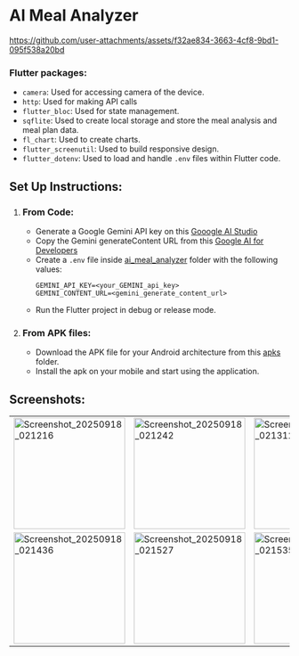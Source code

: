# AI Meal Analyzer


https://github.com/user-attachments/assets/f32ae834-3663-4cf8-9bd1-095f538a20bd


### Flutter packages:
- `camera`: Used for accessing camera of the device.
- `http`: Used for making API calls
- `flutter_bloc`: Used for state management.
- `sqflite`: Used to create local storage and store the meal analysis and meal plan data.
- `fl_chart`: Used to create charts.
- `flutter_screenutil`: Used to build responsive design.
- `flutter_dotenv`: Used to load and handle `.env` files within Flutter code.

## Set Up Instructions:
1. ### From Code:
    - Generate a Google Gemini API key on this [Gooogle AI Studio](https://aistudio.google.com/app/apikey)
    - Copy the Gemini generateContent URL from this [Google AI for Developers](https://ai.google.dev/gemini-api/docs/text-generation#rest)
    - Create a `.env` file inside [ai_meal_analyzer](ai_meal_analyzer) folder with the following values:
        ```env
        GEMINI_API_KEY=<your_GEMINI_api_key>
        GEMINI_CONTENT_URL=<gemini_generate_content_url>
        ```
    - Run the Flutter project in debug or release mode.
2. ### From APK files:
    - Download the APK file for your Android architecture from this [apks](apks) folder.
    - Install the apk on your mobile and start using the application.
  

## Screenshots:

<table>
  <tr>
    <td><img width="200" alt="Screenshot_20250918_021216" src="https://github.com/user-attachments/assets/f8ff87ab-1bdb-4213-98f1-0fb90a52f93e" />
</td>
    <td><img width="200" alt="Screenshot_20250918_021242" src="https://github.com/user-attachments/assets/c7d87566-34c4-4561-856e-35074cad6581" />
</td>
    <td><img width="200" alt="Screenshot_20250918_021312" src="https://github.com/user-attachments/assets/c5f9b171-6229-4f6c-b6c2-024de73eeda4" />
</td>
    <td><img width="200" alt="Screenshot_20250918_021323" src="https://github.com/user-attachments/assets/f98dcbf1-f538-4f3c-a1c4-f0282d48b0e1" />
</td>
    <td><img width="200" alt="Screenshot_20250918_021336" src="https://github.com/user-attachments/assets/0c1db68c-c23a-42c1-986b-b5f8287aad03" />
</td>
    <td><img width="200" alt="Screenshot_20250918_021345" src="https://github.com/user-attachments/assets/07944da3-092f-420b-933f-0a4f64a3b8b0" />
</td>

  </tr>
  <tr>
    <td><img width="200" alt="Screenshot_20250918_021436" src="https://github.com/user-attachments/assets/5aefecc0-9559-4e40-b2a6-39db960b8812" />
</td>
    <td><img width="200" alt="Screenshot_20250918_021527" src="https://github.com/user-attachments/assets/ee11497a-542f-4d92-af9c-41a62a5b43b8" />
</td>
    <td><img width="200" alt="Screenshot_20250918_021535" src="https://github.com/user-attachments/assets/1a5397ee-7e51-4cb0-b116-743d2b642d20" />
</td>
    <td><img width="200" alt="Screenshot_20250918_021547" src="https://github.com/user-attachments/assets/4229b90c-64cf-46f7-bb2b-c1cd285deb4c" />
</td>
    <td><img width="200" alt="Screenshot_20250918_021604" src="https://github.com/user-attachments/assets/b4a6a0ef-a966-46bf-84a5-292c68944c25" />
</td>
    <td><img width="200" alt="Screenshot_20250918_022007" src="https://github.com/user-attachments/assets/d41114dc-881f-403a-bfa5-de267f98ff29" />
</td>
  </tr>
</table>
